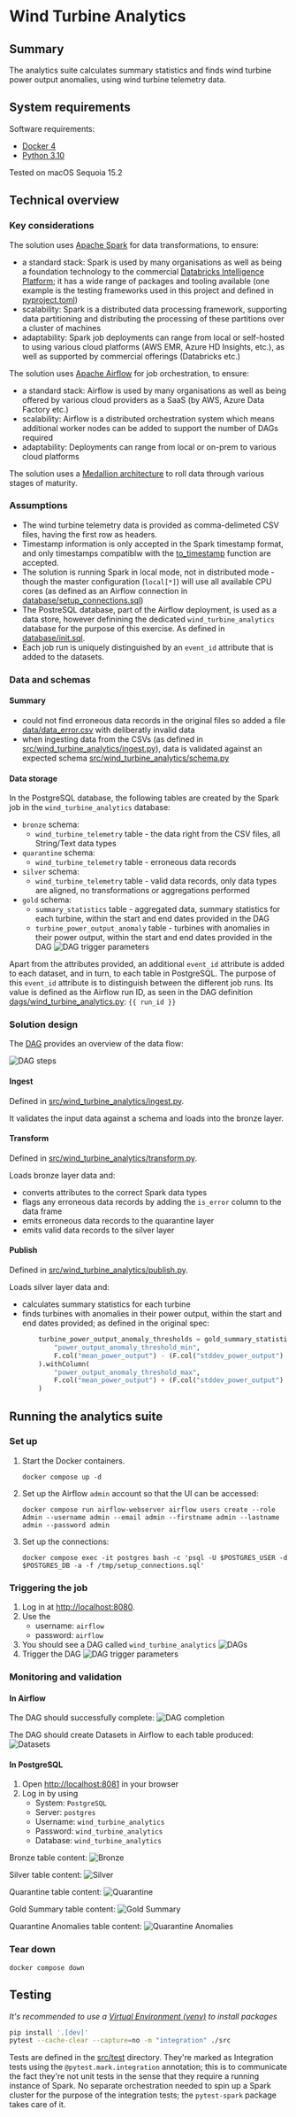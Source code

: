 Wind Turbine Analytics
======================

## Summary

The analytics suite calculates summary statistics and finds wind turbine power output anomalies, using wind turbine telemetry data.

## System requirements

Software requirements:
- [Docker 4](https://www.docker.com)
- [Python 3.10](https://www.python.org)

Tested on macOS Sequoia 15.2

## Technical overview

### Key considerations

The solution uses [Apache Spark](https://spark.apache.org) for data transformations, to ensure:
- a standard stack: Spark is used by many organisations as well as being a foundation technology to the commercial [Databricks Intelligence Platform](https://www.databricks.com); it has a wide range of packages and tooling available (one example is the testing frameworks used in this project and defined in [pyproject.toml](./pyproject.toml))
- scalability: Spark is a distributed data processing framework, supporting data partitioning and distributing the processing of these partitions over a cluster of machines
- adaptability: Spark job deployments can range from local or self-hosted to using various cloud platforms (AWS EMR, Azure HD Insights, etc.), as well as supported by commercial offerings (Databricks etc.)

The solution uses [Apache Airflow](https://airflow.apache.org) for job orchestration, to ensure:
- a standard stack: Airflow is used by many organisations as well as being offered by various cloud providers as a SaaS (by AWS, Azure Data Factory etc.)
- scalability: Airflow is a distributed orchestration system which means additional worker nodes can be added to support the number of DAGs required
- adaptability: Deployments can range from local or on-prem to various cloud platforms

The solution uses a [Medallion architecture](https://www.databricks.com/glossary/medallion-architecture) to roll data through various stages of maturity.

### Assumptions

- The wind turbine telemetry data is provided as comma-delimeted CSV files, having the first row as headers.
- Timestamp information is only accepted in the Spark timestamp format, and only timestamps compatiblw with the [to_timestamp](https://spark.apache.org/docs/latest/api/python/reference/pyspark.sql/api/pyspark.sql.functions.to_timestamp.html) function are accepted.
- The solution is running Spark in local mode, not in distributed mode - though the master configuration (`local[*]`) will use all available CPU cores (as defined as an Airflow connection in [database/setup_connections.sql](./database/setup_connections.sql))
- The PostreSQL database, part of the Airflow deployment, is used as a data store, however definining the dedicated `wind_turbine_analytics` database for the purpose of this exercise. As defined in [database/init.sql](./database/init.sql).
- Each job run is uniquely distinguished by an `event_id` attribute that is added to the datasets.

### Data and schemas

#### Summary

- could not find erroneous data records in the original files so added a file [data/data_error.csv](./data/data_error.csv) with deliberatly invalid data 
- when ingesting  data from the CSVs (as defined in [src/wind_turbine_analytics/ingest.py](./src/wind_turbine_analytics/ingest.py)), data is validated against an expected schema [src/wind_turbine_analytics/schema.py](./src/wind_turbine_analytics/schema.py)

#### Data storage

In the PostgreSQL database, the following tables are created by the Spark job in the `wind_turbine_analytics` database:
- `bronze` schema:
    - `wind_turbine_telemetry` table - the data right from the CSV files, all String/Text data types
- `quarantine` schema:
    - `wind_turbine_telemetry` table - erroneous data records
- `silver` schema:
    - `wind_turbine_telemetry` table - valid data records, only data types are aligned, no transformations or aggregations performed
- `gold` schema:
    - `summary_statistics` table - aggregated data, summary statistics for each turbine, within the start and end dates provided in the DAG
    - `turbine_power_output_anomaly` table - turbines with anomalies in their power output, within the start and end dates provided in the DAG
        ![DAG trigger parameters](./docs/airflow-dag-trigger.png)

Apart from the attributes provided, an additional `event_id` attribute is added to each dataset, and in turn, to each table in PostgreSQL.
The purpose of this `event_id` attribute is to distinguish between the different job runs.
Its value is defined as the Airflow run ID, as seen in the DAG definition [dags/wind_turbine_analytics.py](./dags/wind_turbine_analytics.py): `{{ run_id }}`

### Solution design

The [DAG](./dags/wind_turbine_analytics.py) provides an overview of the data flow:

![DAG steps](./docs/dag-steps.png)

#### Ingest

Defined in [src/wind_turbine_analytics/ingest.py](./src/wind_turbine_analytics/ingest.py).

It validates the input data against a schema and loads into the bronze layer.

#### Transform

Defined in [src/wind_turbine_analytics/transform.py](./src/wind_turbine_analytics/transform.py).

Loads bronze layer data and:
- converts attributes to the correct Spark data types
- flags any erroneous data records by adding the `is_error` column to the data frame
- emits erroneous data records to the quarantine layer
- emits valid data records to the silver layer

#### Publish

Defined in [src/wind_turbine_analytics/publish.py](./src/wind_turbine_analytics/publish.py).

Loads silver layer data and:
- calculates summary statistics for each turbine
- finds turbines with anomalies in their power output, within the start and end dates provided; as defined in the original spec:
    ```python
        turbine_power_output_anomaly_thresholds = gold_summary_statistics.withColumn(
            "power_output_anomaly_threshold_min",
            F.col("mean_power_output") - (F.col("stddev_power_output") * 2)
        ).withColumn(
            "power_output_anomaly_threshold_max",
            F.col("mean_power_output") + (F.col("stddev_power_output") * 2)
        )
    ```

## Running the analytics suite

### Set up

1. Start the Docker containers.

    `docker compose up -d`

2. Set up the Airflow `admin` account so that the UI can be accessed:

    `docker compose run airflow-webserver airflow users create --role Admin --username admin --email admin --firstname admin --lastname admin --password admin`

3. Set up the connections:

    `docker compose exec -it postgres bash -c 'psql -U $POSTGRES_USER -d $POSTGRES_DB -a -f /tmp/setup_connections.sql'`

### Triggering the job

1. Log in at [http://localhost:8080](http://localhost:8080).
2. Use the
    - username: `airflow`
    - password: `airflow`
3. You should see a DAG called `wind_turbine_analytics`
    ![DAGs](./docs/airflow-dags.png)
4. Trigger the DAG
    ![DAG trigger parameters](./docs/airflow-dag-trigger.png)

### Monitoring and validation

#### In Airflow

The DAG should successfully complete:
![DAG completion](./docs/airflow-dag-success.png)

The DAG should create Datasets in Airflow to each table produced:
![Datasets](./docs/airflow-datasets.png)

#### In PostgreSQL

1. Open [http://localhost:8081](http://localhost:8081) in your browser
2. Log in by using
    - System: `PostgreSQL`
    - Server: `postgres`
    - Username: `wind_turbine_analytics`
    - Password: `wind_turbine_analytics`
    - Database: `wind_turbine_analytics`

Bronze table content:
![Bronze](./docs/db-bronze.png)

Silver table content:
![Silver](./docs/db-silver.png)

Quarantine table content:
![Quarantine](./docs/db-quarantine.png)

Gold Summary table content:
![Gold Summary](./docs/db-gold-summary.png)

Quarantine Anomalies table content:
![Quarantine Anomalies](./docs/db-gold-anomalies.png)

### Tear down

`docker compose down`

## Testing

*It's recommended to use a [Virtual Environment (venv)](https://docs.python.org/3/library/venv.html) to install packages*

```sh
pip install '.[dev]'
pytest --cache-clear --capture=no -m "integration" ./src
```

Tests are defined in the [src/test](./src/test/) directory.
They're marked as Integration tests using the `@pytest.mark.integration` annotation; this is to communicate the fact they're not unit tests in the sense that they require a running instance of Spark.
No separate orchestration needed to spin up a Spark cluster for the purpose of the integration tests; the `pytest-spark` package takes care of it.